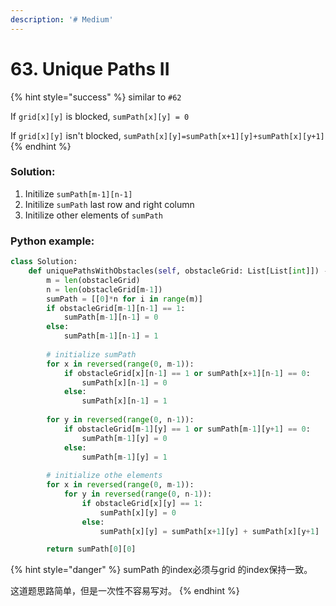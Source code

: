 ```yaml
---
description: '# Medium'
---
```


# 63. Unique Paths II

{% hint style="success" %}
similar to `#62`

If `grid[x][y]` is blocked, `sumPath[x][y] = 0`

If `grid[x][y]` isn't blocked, `sumPath[x][y]=sumPath[x+1][y]+sumPath[x][y+1]`
{% endhint %}

### Solution:

1. Initilize `sumPath[m-1][n-1]`
2. Initilize `sumPath` last row and right column
3. Initilize other elements of `sumPath`

### Python example:

```python
class Solution:
    def uniquePathsWithObstacles(self, obstacleGrid: List[List[int]]) -> int:
        m = len(obstacleGrid)
        n = len(obstacleGrid[m-1])
        sumPath = [[0]*n for i in range(m)]
        if obstacleGrid[m-1][n-1] == 1:
            sumPath[m-1][n-1] = 0
        else:
            sumPath[m-1][n-1] = 1
            
        # initialize sumPath
        for x in reversed(range(0, m-1)):
            if obstacleGrid[x][n-1] == 1 or sumPath[x+1][n-1] == 0:
                sumPath[x][n-1] = 0
            else:
                sumPath[x][n-1] = 1
                
        for y in reversed(range(0, n-1)):
            if obstacleGrid[m-1][y] == 1 or sumPath[m-1][y+1] == 0:
                sumPath[m-1][y] = 0
            else:
                sumPath[m-1][y] = 1
                
        # initialize othe elements
        for x in reversed(range(0, m-1)):
            for y in reversed(range(0, n-1)):
                if obstacleGrid[x][y] == 1:
                    sumPath[x][y] = 0
                else:
                    sumPath[x][y] = sumPath[x+1][y] + sumPath[x][y+1]

        return sumPath[0][0]
```

{% hint style="danger" %}
sumPath 的index必须与grid 的index保持一致。

这道题思路简单，但是一次性不容易写对。
{% endhint %}



